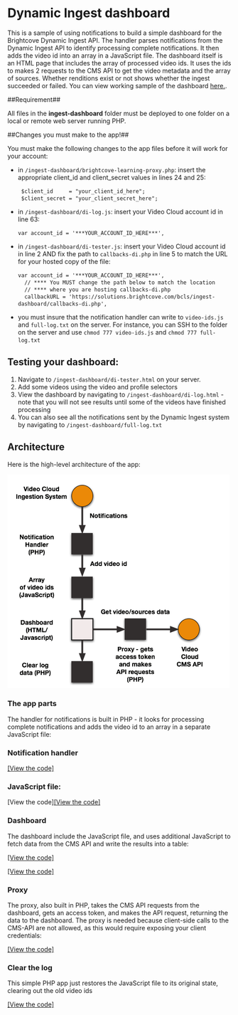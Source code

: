 # Dynamic Ingest dashboard

<p>This is a sample of using notifications to build a simple dashboard for the Brightcove Dynamic Ingest API. The handler parses notifications from the Dynamic Ingest API to identify processing complete notifications. It then adds the video id into an array in a JavaScript file. The dashboard itself is an HTML page that includes the array of processed video ids. It uses the ids to makes 2 requests to the CMS API to get the video metadata and the array of sources. Whether renditions exist or not shows whether the ingest succeeded or failed. You can view working sample of the dashboard <a href="//solutions.brightcove.com/bcls/ingest-dashboard/di-log.html">here.</a>.</p>

##Requirement##

All files in the **ingest-dashboard** folder must be deployed to one folder on a local or remote web server running PHP.

##Changes you must make to the app!##
<p>You must make the following changes to the app files before it will work for your account:</p>

- in `/ingest-dashboard/brightcove-learning-proxy.php`: insert the appropriate client_id and client_secret values in lines 24 and 25:

  ```
   $client_id     = "your_client_id_here";
   $client_secret = "your_client_secret_here";
  ```

- in `/ingest-dashboard/di-log.js`: insert your Video Cloud account id in line 63:

  ```
  var account_id = '***YOUR_ACCOUNT_ID_HERE***',
  ```

- in `/ingest-dashboard/di-tester.js`: insert your Video Cloud account id in line 2 AND fix the path to `callbacks-di.php` in line 5 to match the URL for your hosted copy of the file:

  ```
  var account_id = '***YOUR_ACCOUNT_ID_HERE***',
    // **** You MUST change the path below to match the location
    // **** where you are hosting callbacks-di.php
    callbackURL = 'https://solutions.brightcove.com/bcls/ingest-dashboard/callbacks-di.php',
  ```

- you must insure that the notification handler can write to `video-ids.js` and  `full-log.txt` on the server. For instance, you can SSH to the folder on the server and use `chmod 777 video-ids.js` and `chmod 777 full-log.txt`

## Testing your dashboard:

1. Navigate to `/ingest-dashboard/di-tester.html` on your server.
2. Add some videos using the video and profile selectors
3. View the dashboard by navigating to `/ingest-dashboard/di-log.html` - note that you will not see results until some of the videos have finished processing
4. You can also see all the notifications sent by the Dynamic Ingest system by navigating to `/ingest-dashboard/full-log.txt`

## Architecture
<p>Here is the high-level architecture of the app: </p>

<p><img src="./assets/ingestion-dashboard-architecture.png"></p>

### The app parts
<p>The handler for notifications is built in PHP - it looks for processing complete notifications and adds the video id to an array in a separate JavaScript file:</p>

### Notification handler
<p><a href="https://github.com/BrightcoveLearning/dynamic-ingest-dashboard/blob/master/ingest-dashboard/callbacks-di.php">[View the code]</a></p>

### JavaScript file:
<p>[View the code]<a href="https://github.com/BrightcoveLearning/dynamic-ingest-dashboard/blob/master/ingest-dashboard/video-ids.js">[View the code]</a></p>

### Dashboard
<p>The dashboard include the JavaScript file, and uses additional JavaScript to fetch data from the CMS API and write the results into a table:</p>

<p><a href="https://github.com/BrightcoveLearning/dynamic-ingest-dashboard/blob/master/ingest-dashboard/di-log.html">[View the code]</a></p>

<p><a href="https://github.com/BrightcoveLearning/dynamic-ingest-dashboard/blob/master/ingest-dashboard/di-log.js">[View the code]</a></p>

### Proxy
<p>The proxy, also built in PHP, takes the CMS API requests from the dashboard, gets an access token, and makes the API request, returning the data to the dashboard. The proxy is needed because client-side calls to the CMS-API are not allowed, as this would require exposing your client credentials:</p>

<p><a href="https://github.com/BrightcoveLearning/dynamic-ingest-dashboard/blob/master/ingest-dashboard/brightcove-learning-proxy.php">[View the code]</a></p>

### Clear the log
<p>This simple PHP app just restores the JavaScript file to its original state, clearing out the old video ids</p>

<p><a href="https://github.com/BrightcoveLearning/dynamic-ingest-dashboard/blob/master/ingest-dashboard/clear-log.php">[View the code]</a></p>
